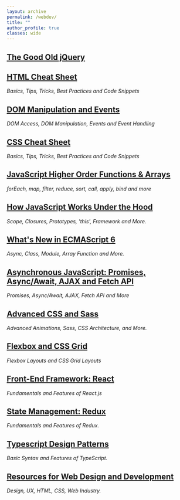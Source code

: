 ```yaml
---
layout: archive
permalink: /webdev/
title: ""
author_profile: true
classes: wide
---
```

## [The Good Old jQuery](../_posts/2020-04-26-jQuery.md)

## [HTML Cheat Sheet](../_posts/2020-01-20-htmlcs.md)
*Basics, Tips, Tricks, Best Practices and Code Snippets*

## [DOM Manipulation and Events](../_posts/2019-09-10-dom.md)
*DOM Access, DOM Manipulation, Events and Event Handling*

## [CSS Cheat Sheet](../_posts/2020-01-30-csscs.md)
*Basics, Tips, Tricks, Best Practices and Code Snippets*

## [JavaScript Higher Order Functions & Arrays](../_posts/2019-09-12-jsf.md)
*forEach, map, filter, reduce, sort, call, apply, bind and more*

## [How JavaScript Works Under the Hood](../_posts/2020-01-12-jsunderhood.md)
*Scope, Closures, Prototypes, 'this', Framework and More.*

## [What's New in ECMAScript 6](../_posts/2019-09-10-es6.md)
*Async, Class, Module, Array Function and More.*

## [Asynchronous JavaScript: Promises, Async/Await, AJAX and Fetch API](../_posts/2019-09-16-asyjs.md)
*Promises, Async/Await, AJAX, Fetch API and More*

## [Advanced CSS and Sass](../_posts/2020-01-25-sass.md)
*Advanced Animations, Sass, CSS Architecture, and More.*

## [Flexbox and CSS Grid](../_posts/2020-01-30-flexgrid.md)
*Flexbox Layouts and CSS Grid Layouts*

## [Front-End Framework: React](../_posts/2019-10-06-react.md)
*Fundamentals and Features of React.js*

## [State Management: Redux](../_posts/2020-01-25-redux.md)
*Fundamentals and Features of Redux.*

## [Typescript Design Patterns](../_posts/2019-12-02-TypeScript.md)
*Basic Syntax and Features of TypeScript.*

## [Resources for Web Design and Development](../_posts/2019-10-03-resources.md)
*Design, UX, HTML, CSS, Web Industry.*


<!--
## [Algorithms and Data Structure in JavaScript](../_posts/2019-09-14-algodata.md)
*Some of the Most Common Coding Interview Questions.*

## [API Documentation: JSON and XML](../_posts/2020-03-26-api1.md)

## [Mobile Development: React Native](../_posts/2020-01-26-reactnative.md)
*Fundamentals and Features of React Native.*

## [API Documentation: REST](../_posts/2020-03-26-api2.md)

## [Building a GraphQL Server]

## [A Powerful Weapon: Semantic UI](https://www.youtube.com/watch?v=a9mUH1EWp40)

## [Back-End: Node.js, Express, and RESTful API](../_posts/2020-01-25-node.md)
*Node.js and Modern Back-End Development.*
-->


